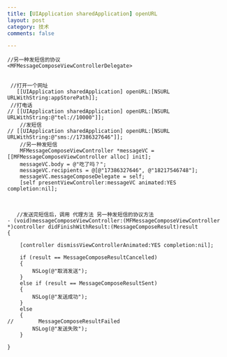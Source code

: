 ```yaml
---
title: [UIApplication sharedApplication] openURL
layout: post
category: 技术
comments: false

---
```





	//另一种发短信的协议
	<MFMessageComposeViewControllerDelegate>
	
	
	 //打开一个网址
	   [[UIApplication sharedApplication] openURL:[NSURL URLWithString:appStorePath]];
	 //打电话
	// [[UIApplication sharedApplication] openURL:[NSURL URLWithString:@"tel://10000"]];
	    //发短信
	// [[UIApplication sharedApplication] openURL:[NSURL URLWithString:@"sms://17386327646"]];
	    //另一种发短信
	    MFMessageComposeViewController *messageVC = [[MFMessageComposeViewController alloc] init];
	    messageVC.body = @"吃了吗？";
	    messageVC.recipients = @[@"17386327646", @"18217546748"];
	    messageVC.messageComposeDelegate = self;
	    [self presentViewController:messageVC animated:YES completion:nil];
	    
	    
	    
	   //发送完短信后，调用 代理方法 另一种发短信的协议方法
	- (void)messageComposeViewController:(MFMessageComposeViewController *)controller didFinishWithResult:(MessageComposeResult)result
	{
	    
	    [controller dismissViewControllerAnimated:YES completion:nil];
	    
	    if (result == MessageComposeResultCancelled)
	    {
	        NSLog(@"取消发送");
	    }
	    else if (result == MessageComposeResultSent)
	    {
	        NSLog(@"发送成功");
	    }
	    else
	    {
	//        MessageComposeResultFailed
	        NSLog(@"发送失败");
	    }
	    
	}

